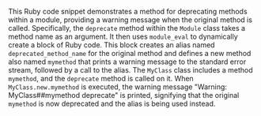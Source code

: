 This Ruby code snippet demonstrates a method for deprecating methods within a module, providing a warning message when the original method is called. Specifically, the `deprecate` method within the `Module` class takes a method name as an argument.  It then uses `module_eval` to dynamically create a block of Ruby code. This block creates an alias named `deprecated_method_name` for the original method and defines a new method also named `mymethod` that prints a warning message to the standard error stream, followed by a call to the alias. The `MyClass` class includes a method `mymethod`, and the `deprecate` method is called on it.  When `MyClass.new.mymethod` is executed, the warning message "Warning: MyClass##mymethod deprecate" is printed, signifying that the original `mymethod` is now deprecated and the alias is being used instead.